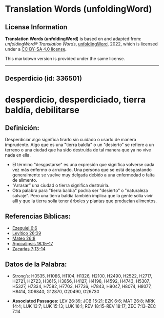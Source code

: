 # Translation Words (unfoldingWord)

## License Information

**Translation Words (unfoldingWord)** is based on and adapted from: _unfoldingWord® Translation Words_, [unfoldingWord](https://unfoldingword.org/utw), 2022, which is licensed under a [CC BY-SA 4.0 license](https://creativecommons.org/licenses/by-sa/4.0/legalcode.en).

This markdown version is provided under the same license.



--------------------------------

## Desperdicio (id: 336501)

desperdicio, desperdiciado, tierra baldía, debilitarse
======================================================

Definición:
-----------

Desperdiciar algo significa tirarlo sin cuidado o usarlo de manera imprudente. Algo que es una "tierra baldía" o un "desierto" se refiere a un terreno o una ciudad que ha sido destruida de tal manera que ya no vive nada en ella.

* El término "desgastarse" es una expresión que significa volverse cada vez más enfermo o arruinado. Una persona que se está desgastando generalmente se vuelve muy delgada debido a una enfermedad o falta de alimento.
* “Arrasar” una ciudad o tierra significa destruirla.
* Otra palabra para "tierra baldía" podría ser "desierto" o "naturaleza salvaje". Pero una tierra baldía también implica que la gente solía vivir allí y que la tierra solía tener árboles y plantas que producían alimentos.

Referencias Bíblicas:
---------------------

* [Ezequiel 6:6](https://ref.ly/Ezek6:6)
* [Levítico 26:39](https://ref.ly/Lev26:39)
* [Mateo 26:8](https://ref.ly/Matt26:8)
* [Apocalipsis 18:15–17](https://ref.ly/Rev18:15-Rev18:17)
* [Zacarías 7:13–14](https://ref.ly/Zech7:13-Zech7:14)

Datos de la Palabra:
--------------------

* Strong’s: H0535, H1086, H1104, H1326, H2100, H2490, H2522, H2717, H2721, H2723, H3615, H3856, H4127, H4198, H4592, H4743, H5307, H5327, H7334, H7582, H7703, H7736, H7843, H8047, H8074, H8077, H8414, G06840, G12870, G20490, G26730

* **Associated Passages:** LEV 26:39; JOB 15:21; EZK 6:6; MAT 26:8; MRK 14:4; LUK 13:7; LUK 15:13; LUK 16:1; REV 18:15–REV 18:17; ZEC 7:13–ZEC 7:14

